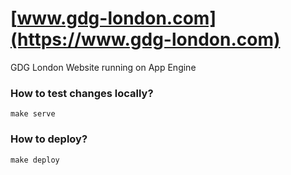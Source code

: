 [www.gdg-london.com](https://www.gdg-london.com)
==================

GDG London Website running on App Engine

### How to test changes locally?

```
make serve
```

### How to deploy?

```
make deploy
```
